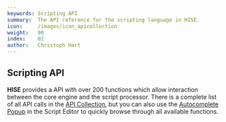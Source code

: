 ```yaml
---
keywords: Scripting API
summary:  The API reference for the scripting language in HISE.
icon:     /images/icon_apicollection
weight:   90
index:    02
author:   Christoph Hart
---
```



## Scripting API

**HISE** provides a API with over 200 functions which allow interaction between the core engine and the script processor. There is a complete list of all API calls in the [API Collection](/ui-components/floating-tiles/hise/apicollection), but you can also use the [Autocomplete Popup](/working-with-hise/workspaces/scripting-workspace/code-editor#autocomplete-popup-[esc]) in the Script Editor to quickly browse through all available functions.



